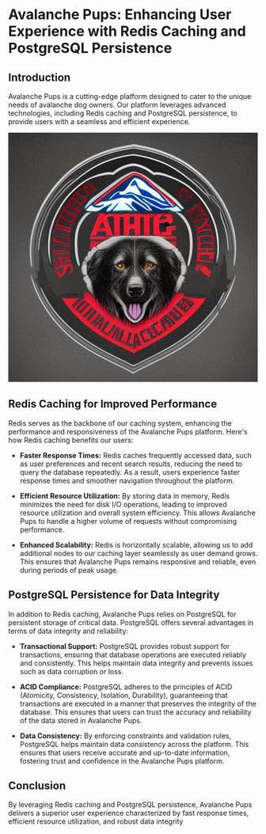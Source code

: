# Avalanche Pups: Enhancing User Experience with Redis Caching and PostgreSQL Persistence

## Introduction
Avalanche Pups is a cutting-edge platform designed to cater to the unique needs of avalanche dog owners. Our platform leverages advanced technologies, including Redis caching and PostgreSQL persistence, to provide users with a seamless and efficient experience.

![Avalanche Pups](https://github.com/TerranKartikTellus/Machine-Learning/blob/main/Intro%20to%20ML/avalanche/public/img/logo1.jpg "Avalanche Pups")

## Redis Caching for Improved Performance
Redis serves as the backbone of our caching system, enhancing the performance and responsiveness of the Avalanche Pups platform. Here's how Redis caching benefits our users:

- **Faster Response Times:** Redis caches frequently accessed data, such as user preferences and recent search results, reducing the need to query the database repeatedly. As a result, users experience faster response times and smoother navigation throughout the platform.

- **Efficient Resource Utilization:** By storing data in memory, Redis minimizes the need for disk I/O operations, leading to improved resource utilization and overall system efficiency. This allows Avalanche Pups to handle a higher volume of requests without compromising performance.

- **Enhanced Scalability:** Redis is horizontally scalable, allowing us to add additional nodes to our caching layer seamlessly as user demand grows. This ensures that Avalanche Pups remains responsive and reliable, even during periods of peak usage.

## PostgreSQL Persistence for Data Integrity
In addition to Redis caching, Avalanche Pups relies on PostgreSQL for persistent storage of critical data. PostgreSQL offers several advantages in terms of data integrity and reliability:

- **Transactional Support:** PostgreSQL provides robust support for transactions, ensuring that database operations are executed reliably and consistently. This helps maintain data integrity and prevents issues such as data corruption or loss.

- **ACID Compliance:** PostgreSQL adheres to the principles of ACID (Atomicity, Consistency, Isolation, Durability), guaranteeing that transactions are executed in a manner that preserves the integrity of the database. This ensures that users can trust the accuracy and reliability of the data stored in Avalanche Pups.

- **Data Consistency:** By enforcing constraints and validation rules, PostgreSQL helps maintain data consistency across the platform. This ensures that users receive accurate and up-to-date information, fostering trust and confidence in the Avalanche Pups platform.

## Conclusion
By leveraging Redis caching and PostgreSQL persistence, Avalanche Pups delivers a superior user experience characterized by fast response times, efficient resource utilization, and robust data integrity
